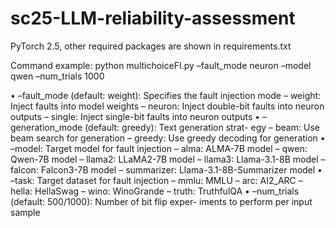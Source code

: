 # sc25-LLM-reliability-assessment

PyTorch 2.5, other required packages are shown in requirements.txt

Command example:
python multichoiceFI.py –fault_mode neuron –model qwen –num_trials 1000

• –fault_mode (default: weight): Specifies the fault injection
mode
– weight: Inject faults into model weights
– neuron: Inject double-bit faults into neuron outputs
– single: Inject single-bit faults into neuron outputs
• –generation_mode (default: greedy): Text generation strat-
egy
– beam: Use beam search for generation
– greedy: Use greedy decoding for generation
• –model: Target model for fault injection
– alma: ALMA-7B model
– qwen: Qwen-7B model
– llama2: LLaMA2-7B model
– llama3: Llama-3.1-8B model
– falcon: Falcon3-7B model
– summarizer: Llama-3.1-8B-Summarizer model
• –task: Target dataset for fault injection
– mmlu: MMLU
– arc: AI2_ARC
– hella: HellaSwag
– wino: WinoGrande
– truth: TruthfulQA
• –num_trials (default: 500/1000): Number of bit flip exper-
iments to perform per input sample
